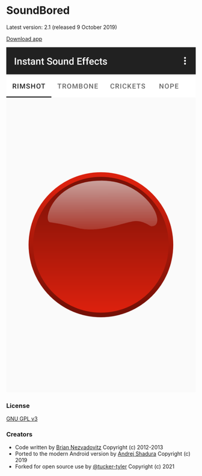 SoundBored
=================================

Latest version: 2.1 (released 9 October 2019)

[Download app](https://play.google.com/store/apps/details?id=com.bri1.soundbored.reborn)

![Portrait screenshot](fastlane/metadata/android/en-US/images/phoneScreenshots/1.png)

### License

[GNU GPL v3](https://www.gnu.org/licenses/gpl-3.0.en.html)

### Creators

* Code written by [Brian Nezvadovitz](https://github.com/brinez) Copyright (c) 2012-2013
* Ported to the modern Android version by [Andrej Shadura](https://github.com/andrewshadura) Copyright (c) 2019
* Forked for open source use by [@tucker-tyler](https://github.com/tucker-tyler) Copyright (c) 2021
